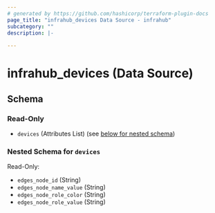 ```yaml
---
# generated by https://github.com/hashicorp/terraform-plugin-docs
page_title: "infrahub_devices Data Source - infrahub"
subcategory: ""
description: |-
  
---
```


# infrahub_devices (Data Source)





<!-- schema generated by tfplugindocs -->
## Schema

### Read-Only

- `devices` (Attributes List) (see [below for nested schema](#nestedatt--devices))

<a id="nestedatt--devices"></a>
### Nested Schema for `devices`

Read-Only:

- `edges_node_id` (String)
- `edges_node_name_value` (String)
- `edges_node_role_color` (String)
- `edges_node_role_value` (String)

